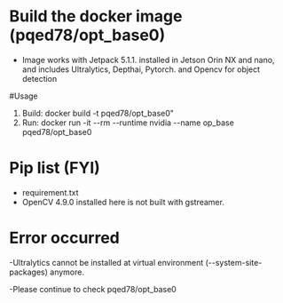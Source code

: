 # Build the docker image (pqed78/opt_base0) 
- Image works with Jetpack 5.1.1. installed in Jetson Orin NX and nano, and includes Ultralytics, Depthai, Pytorch. and Opencv for object detection

#Usage 
1. Build: docker build -t pqed78/opt_base0" 
2. Run: docker run -it --rm --runtime nvidia --name op_base pqed78/opt_base0

# Pip list (FYI)
- requirement.txt
- OpenCV 4.9.0 installed here is not built with gstreamer.


# Error occurred

-Ultralytics cannot be installed at virtual environment (--system-site-packages) anymore.

-Please continue to check pqed78/opt_base0
